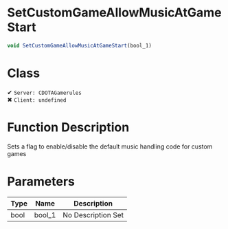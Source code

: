 # SetCustomGameAllowMusicAtGameStart
```js	
void SetCustomGameAllowMusicAtGameStart(bool_1)
```
# Class
✔ `Server: CDOTAGamerules`  
✖ `Client: undefined`  

# Function Description
Sets a flag to enable/disable the default music handling code for custom games
# Parameters
Type|Name|Description
--|--|--
bool|bool_1|No Description Set
